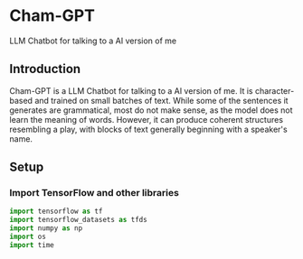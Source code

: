 # Cham-GPT
LLM Chatbot for talking to a AI version of me

## Introduction

Cham-GPT is a LLM Chatbot for talking to a AI version of me. It is character-based and trained on small batches of text. While some of the sentences it generates are grammatical, most do not make sense, as the model does not learn the meaning of words. However, it can produce coherent structures resembling a play, with blocks of text generally beginning with a speaker's name.

## Setup

### Import TensorFlow and other libraries

```python
import tensorflow as tf
import tensorflow_datasets as tfds
import numpy as np
import os
import time
